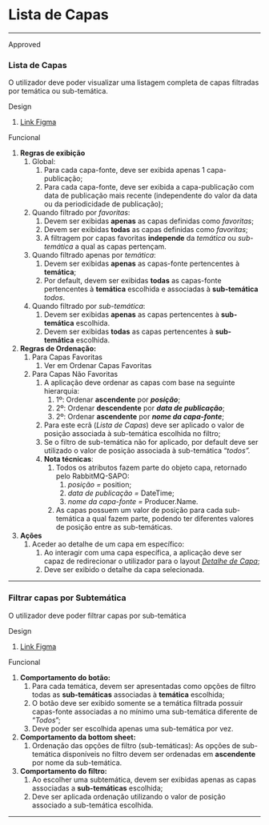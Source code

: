 # Lista de Capas

***

Approved

### **Lista de Capas**

O utilizador deve poder visualizar uma listagem completa de capas filtradas por temática ou sub-temática.

Design

1. [Link Figma](https://www.figma.com/design/jWFlJEYGhbSeCSDxLjKHTp/Sapo%E3%83%BB\[Handoff]-Design-Visual?node-id=5171-15501\&t=wAieDihblOGN662Q-0)

Funcional

1. **Regras de exibição**
   1. Global:
      1. Para cada capa-fonte, deve ser exibida apenas 1 capa-publicação;
      2. Para cada capa-fonte, deve ser exibida a capa-publicação com data de publicação mais recente (independente do valor da data ou da periodicidade de publicação);
   2. Quando filtrado por _favoritas_:
      1. Devem ser exibidas **apenas** as capas definidas como _favoritas_;
      2. Devem ser exibidas **todas** as capas definidas como _favoritas_;
      3. A filtragem por capas favoritas **independe** da _temática_ ou _sub-temática_ a qual as capas pertençam.
   3. Quando filtrado apenas por _temática_:
      1. Devem ser exibidas **apenas** as capas-fonte pertencentes à **temática**;
      2. Por default, devem ser exibidas **todas** as capas-fonte pertencentes à **temática** escolhida e associadas à **sub-temática** _todos_.
   4. Quando filtrado por _sub-temática_:
      1. Devem ser exibidas **apenas** as capas pertencentes à **sub-temática** escolhida.
      2. Devem ser exibidas **todas** as capas pertencentes à **sub-temática** escolhida.
2. **Regras de Ordenação:**
   1. Para Capas Favoritas
      1. Ver em Ordenar Capas Favoritas
   2. Para Capas Não Favoritas
      1. A aplicação deve ordenar as capas com base na seguinte hierarquia:
         1. 1º: Ordenar **ascendente** por _**posição**_;
         2. 2º: Ordenar **descendente** por _**data de publicação**_;
         3. 2º: Ordenar **ascendente** por _**nome da capa-fonte**_;
      2. Para este ecrã (_Lista de Capas_) deve ser aplicado o valor de posição associada à sub-temática escolhida no filtro;
      3. Se o filtro de sub-temática não for aplicado, por default deve ser utilizado o valor de posição associada à sub-temática “_todos”._
      4. **Nota técnicas**:
         1. Todos os atributos fazem parte do objeto capa, retornado pelo RabbitMQ-SAPO:
            1. _posição =_ position;
            2. _data de publicação =_ DateTime;
            3. _nome da capa-fonte =_ Producer.Name.
         2. As capas possuem um valor de posição para cada sub-temática a qual fazem parte, podendo ter diferentes valores de posição entre as sub-temáticas.
3. **Ações**
   1. Aceder ao detalhe de um capa em específico:
      1. Ao interagir com uma capa específica, a aplicação deve ser capaz de redirecionar o utilizador para o layout [_Detalhe de Capa_](https://www.figma.com/design/jWFlJEYGhbSeCSDxLjKHTp/Sapo%E3%83%BB\[Handoff]-Design-Visual?node-id=5084-13011\&t=ENxt9u8Wb4Uvyghy-4);
      2. Deve ser exibido o detalhe da capa selecionada.

***

### **Filtrar capas por Subtemática**

O utilizador deve poder filtrar capas por sub-temática

Design

1. [Link Figma](https://www.figma.com/design/jWFlJEYGhbSeCSDxLjKHTp/Sapo%E3%83%BB\[Handoff]-Design-Visual?node-id=5270-11508\&t=vJJ2S42ilo0Nn0uz-4)

Funcional

1. **Comportamento do botão:**
   1. Para cada temática, devem ser apresentadas como opções de filtro todas as **sub-temáticas** associadas à **temática** escolhida;
   2. O botão deve ser exibido somente se a temática filtrada possuir capas-fonte associadas a no mínimo uma sub-temática diferente de “_Todos_”;
   3. Deve poder ser escolhida apenas uma sub-temática por vez.
2. **Comportamento da bottom sheet:**
   1. Ordenação das opções de filtro (sub-temáticas): As opções de sub-temática disponíveis no filtro devem ser ordenadas em **ascendente** por nome da sub-temática.
3. **Comportamento do filtro:**
   1. Ao escolher uma subtemática, devem ser exibidas apenas as capas associadas a **sub-temáticas** escolhida;
   2. Deve ser aplicada ordenação utilizando o valor de posição associado a sub-temática escolhida.

***
